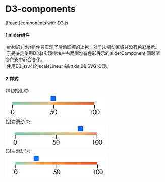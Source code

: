 # D3-components
(React)components with D3.js

#### 1.slider组件<br/>
  antd的slider组件只实现了滑动区域的上色，对于未滑动区域并没有色彩展示。<br/>
  于是决定使用D3.js实现滑块左右两侧均有色彩展示的sliderComponent,同时渐变色彩中心会变化。<br/>
  使用D3.js(v4)的scaleLinear && axis && SVG 实现。
  
#### 2.样式<br/>
(1)初始化时:<br/>
![](./slider/slider.jpg)
<br/>
(2)右滑动时:<br/>
![](./slider/slider1.jpg)
<br/>
(3)左滑动时:<br/>
![](./slider/slider2.jpg)
